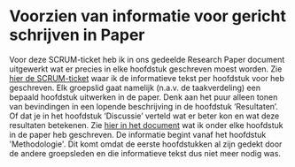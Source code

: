 # Voorzien van informatie voor gericht schrijven in Paper

Voor deze SCRUM-ticket heb ik in ons gedeelde Research Paper document uitgewerkt wat er precies in elke hoofdstuk geschreven moest worden. Zie [hier de SCRUM-ticket](https://github.com/akram090/Portfolio-Applied-Data-Science/blob/main/Tickets%20Scrumboard/Voorzien%20van%20inhoudelijk%20tekst%20paper.png) waar ik de informatieve tekst per hoofdstuk voor heb geschreven. Elk groepslid gaat namelijk (n.a.v. de taakverdeling) een bepaald hoofdstuk uitwerken in de paper. Denk aan het puur alleen tonen van bevindingen in een lopende beschrijving in de hoofdstuk ‘Resultaten’. Of dat je in het hoofdstuk ‘Discussie’ verteld wat er beter kon en wat deze resultaten betekenen. Zie [hier in het document](https://github.com/akram090/Portfolio-Applied-Data-Science/blob/main/Tickets%20Scrumboard/Informatieve%20tekst%20hoofdstukken.md) wat ik onder elke hoofdstuk in de paper heb geschreven. De informatie begint vanaf het hoofdstuk 'Methodologie'. Dit komt omdat de eerste hoofdstukken al zijn gedekt door de andere groepsleden en die informatieve tekst dus niet meer nodig was.
  
